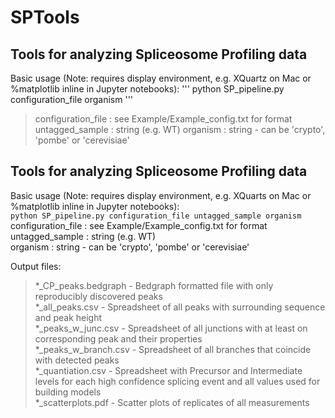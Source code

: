 # SPTools
## Tools for analyzing Spliceosome Profiling data

Basic usage (Note: requires display environment, e.g. XQuartz on Mac or %matplotlib inline in Jupyter notebooks):
'''
python SP_pipeline.py configuration_file organism
'''
>configuration_file : see Example/Example_config.txt for format
>untagged_sample : string (e.g. WT)
>organism : string - can be 'crypto', 'pombe' or 'cerevisiae'

## Tools for analyzing Spliceosome Profiling data  

Basic usage (Note: requires display environment, e.g. XQuarts on Mac or %matplotlib inline in Jupyter notebooks):  
```python SP_pipeline.py configuration_file untagged_sample organism```  
    configuration_file : see Example/Example_config.txt for format  
    untagged_sample : string (e.g. WT)  
    organism : string - can be 'crypto', 'pombe' or 'cerevisiae'  
    
Output files:  
>*_CP_peaks.bedgraph - Bedgraph formatted file with only reproducibly discovered peaks  
>*_all_peaks.csv - Spreadsheet of all peaks with surrounding sequence and peak height  
>*_peaks_w_junc.csv - Spreadsheet of all junctions with at least on corresponding peak and their properties  
>*_peaks_w_branch.csv - Spreadsheet of all branches that coincide with detected peaks  
>*_quantiation.csv - Spreadsheet with Precursor and Intermediate levels for each high confidence splicing event and all values used for building models  
>*_scatterplots.pdf - Scatter plots of replicates of all measurements  
